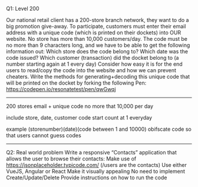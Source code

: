 Q1: Level 200

Our national retail client has a 200-store branch network, they want to do a big promotion give-away. To participate, customers must enter their email address with a unique code (which is printed on their dockets) into OUR website. No store has more than 10,000 customers/day.
The code must be no more than 9 characters long, and we have to be able to get the following information out:
Which store does the code belong to?
Which date was the code issued?
Which customer (transaction) did the docket belong to (a number starting again at 1 every day)
Consider how easy it is for the end users to read/copy the code into the website and how we can prevent cheaters.
Write the methods for generating+decoding this unique code that will be printed on the docket by forking the following Pen: https://codepen.io/resonatetest/pen/qwGwqj

---

200 stores
email + unique code
no more that 10,000 per day

include
store, date, customer code
start count at 1 everyday

example
(storenumber)(date)(code between 1 and 10000)
obifscate code so that users cannot guess codes

---

Q2: Real world problem
Write a responsive “Contacts” application that allows the user to browse their contacts:
Make use of https://jsonplaceholder.typicode.com/ (/users are the contacts)
Use either VueJS, Angular or React
Make it visually appealing
No need to implement Create/Update/Delete
Provide instructions on how to run the code

